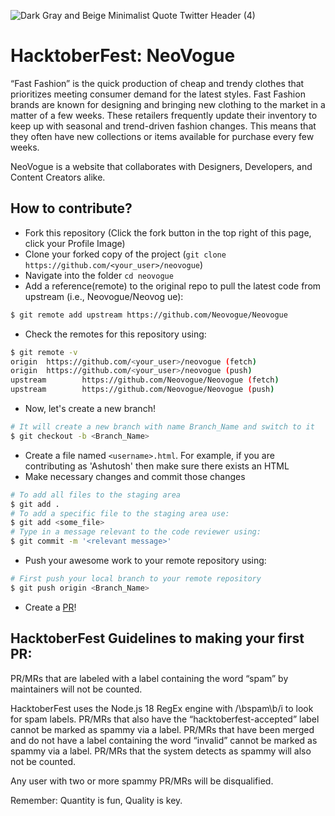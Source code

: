 ![Dark Gray and Beige Minimalist Quote Twitter Header (4)](https://github.com/daabChingrii/HFTNeoVogue/blob/master/public/NewVogueHB.png)

# HacktoberFest: NeoVogue
“Fast Fashion” is the quick production of cheap and trendy clothes that prioritizes meeting consumer demand for the latest styles. Fast Fashion brands are known for designing and bringing new clothing to the market in a matter of a few weeks. These retailers frequently update their inventory to keep up with seasonal and trend-driven fashion changes. This means that they often have new collections or items available for purchase every few weeks.

NeoVogue is a website that collaborates with Designers, Developers, and Content Creators alike.

## How to contribute?
- Fork this repository (Click the fork button in the top right of this page, click your Profile Image)
- Clone your forked copy of the project (`git clone https://github.com/<your_user>/neovogue`)
- Navigate into the folder `cd neovogue`
- Add a reference(remote) to the original repo to pull the latest code from upstream (i.e., Neovogue/Neovog
ue):
```bash
$ git remote add upstream https://github.com/Neovogue/Neovogue
```
- Check the remotes for this repository using:
```bash
$ git remote -v
origin  https://github.com/<your_user>/neovogue (fetch)
origin  https://github.com/<your_user>/neovogue (push)
upstream        https://github.com/Neovogue/Neovogue (fetch)
upstream        https://github.com/Neovogue/Neovogue (push)
```
- Now, let's create a new branch!
```bash
# It will create a new branch with name Branch_Name and switch to it
$ git checkout -b <Branch_Name>
```
- Create a file named `<username>.html`. For example, if you are contributing as 'Ashutosh' then make sure there exists an HTML
- Make necessary changes and commit those changes
```bash
# To add all files to the staging area
$ git add .
# To add a specific file to the staging area use:
$ git add <some_file>
# Type in a message relevant to the code reviewer using:
$ git commit -m '<relevant message>'
```
- Push your awesome work to your remote repository using:
```bash
# First push your local branch to your remote repository
$ git push origin <Branch_Name>
```
- Create a [PR](https://help.github.com/en/articles/creating-a-pull-request)!

## HacktoberFest Guidelines to making your first PR:
PR/MRs that are labeled with a label containing the word “spam” by maintainers will not be counted.

HacktoberFest uses the Node.js 18 RegEx engine with /\bspam\b/i to look for spam labels.
PR/MRs that also have the “hacktoberfest-accepted” label cannot be marked as spammy via a label.
PR/MRs that have been merged and do not have a label containing the word “invalid” cannot be marked as spammy via a label.
PR/MRs that the system detects as spammy will also not be counted.

Any user with two or more spammy PR/MRs will be disqualified.

Remember: Quantity is fun, Quality is key.
